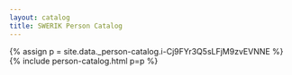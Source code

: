 ```yaml
---
layout: catalog
title: SWERIK Person Catalog
---
```

{% assign p = site.data._person-catalog.i-Cj9FYr3Q5sLFjM9zvEVNNE %}
{% include person-catalog.html p=p %}

